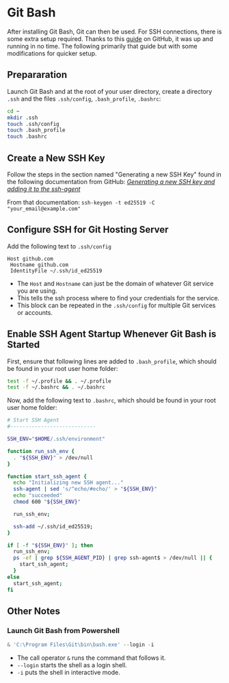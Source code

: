 # Git Bash

After installing Git Bash, Git can then be used. For SSH connections, there is some extra setup required. Thanks to this [guide](https://gist.github.com/bsara/5c4d90db3016814a3d2fe38d314f9c23) on GitHub, it was up and running in no time. The following primarily that guide but with some modifications for quicker setup.

## Prepararation

Launch Git Bash and at the root of your user directory, create a directory `.ssh` and the files `.ssh/config`, `.bash_profile`, `.bashrc`:
```bash
cd ~
mkdir .ssh
touch .ssh/config
touch .bash_profile
touch .bashrc
```

## Create a New SSH Key

Follow the steps in the section named "Generating a new SSH
Key" found in the following documentation from GitHub:
*[Generating a new SSH key and adding it to the ssh-agent](https://docs.github.com/en/authentication/connecting-to-github-with-ssh/generating-a-new-ssh-key-and-adding-it-to-the-ssh-agent?platform=windows#generating-a-new-ssh-key)*

From that documentation: `ssh-keygen -t ed25519 -C "your_email@example.com"`


## Configure SSH for Git Hosting Server

Add the following text to `.ssh/config`

```
Host github.com
 Hostname github.com
 IdentityFile ~/.ssh/id_ed25519
```
- The `Host` and `Hostname` can just be the domain of whatever Git service you are using. 
- This tells the ssh process where to find your credentials for the service.
- This block can be repeated in the `.ssh/config` for multiple Git services or accounts.


## Enable SSH Agent Startup Whenever Git Bash is Started

First, ensure that following lines are added to `.bash_profile`,
which should be found in your root user home folder:

```sh
test -f ~/.profile && . ~/.profile
test -f ~/.bashrc && . ~/.bashrc
```

Now, add the following text to `.bashrc`, which should be found
in your root user home folder:

```sh
# Start SSH Agent
#----------------------------

SSH_ENV="$HOME/.ssh/environment"

function run_ssh_env {
  . "${SSH_ENV}" > /dev/null
}

function start_ssh_agent {
  echo "Initializing new SSH agent..."
  ssh-agent | sed 's/^echo/#echo/' > "${SSH_ENV}"
  echo "succeeded"
  chmod 600 "${SSH_ENV}"

  run_ssh_env;

  ssh-add ~/.ssh/id_ed25519;
}

if [ -f "${SSH_ENV}" ]; then
  run_ssh_env;
  ps -ef | grep ${SSH_AGENT_PID} | grep ssh-agent$ > /dev/null || {
    start_ssh_agent;
  }
else
  start_ssh_agent;
fi
```

## Other Notes

### Launch Git Bash from Powershell

```powershell
& 'C:\Program Files\Git\bin\bash.exe' --login -i
```
- The call operator `&` runs the command that follows it.
- `--login` starts the shell as a login shell.
- `-i` puts the shell in interactive mode.